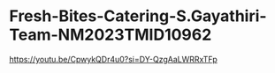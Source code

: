 # Fresh-Bites-Catering-S.Gayathiri-Team-NM2023TMID10962
https://youtu.be/CpwykQDr4u0?si=DY-QzgAaLWRRxTFp
